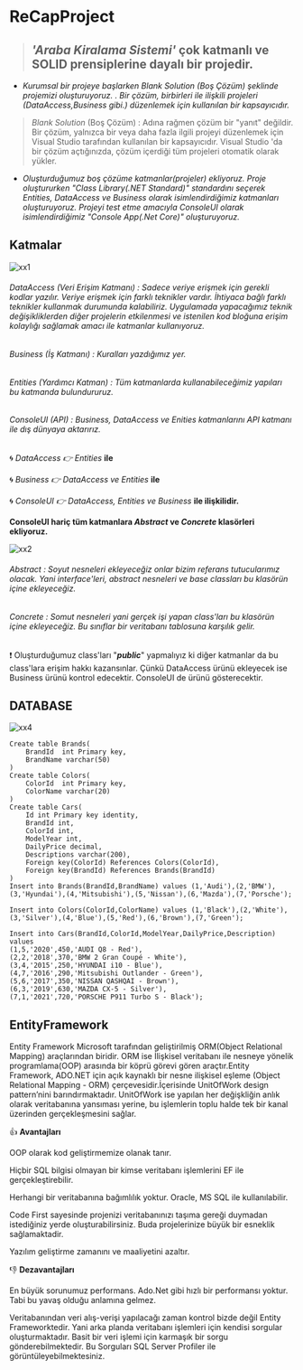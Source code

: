 # ReCapProject

> ## _'Araba Kiralama Sistemi'_ çok katmanlı ve SOLID prensiplerine dayalı bir projedir.
- *Kurumsal bir projeye başlarken _Blank Solution_ (Boş Çözüm) şeklinde projemizi oluşturuyoruz. . Bir çözüm, birbirleri ile ilişkili projeleri (DataAccess,Business gibi.) düzenlemek için kullanılan bir kapsayıcıdır.*
> _Blank Solution_ (Boş Çözüm) : Adına rağmen çözüm bir "yanıt" değildir. Bir çözüm, yalnızca bir veya daha fazla ilgili projeyi düzenlemek için Visual Studio tarafından kullanılan bir kapsayıcıdır. Visual Studio 'da bir çözüm açtığınızda, çözüm içerdiği tüm projeleri otomatik olarak yükler.
- *Oluşturduğumuz boş çözüme katmanlar(projeler) ekliyoruz. Proje oluştururken "Class Library(.NET Standard)" standardını seçerek _Entities, DataAccess_ ve _Business_ olarak isimlendirdiğimiz katmanları oluşturuyoruz. Projeyi test etme amacıyla _ConsoleUI_ olarak isimlendirdiğimiz "Console App(.Net Core)" oluşturuyoruz.* 

## Katmalar

![xx1](https://user-images.githubusercontent.com/72580629/109650096-d2031080-7b6d-11eb-98fe-c56cfcad1fc8.JPG) 

###### DataAccess (*Veri Erişim Katmanı*) : Sadece veriye erişmek için gerekli kodlar yazılır. Veriye erişmek için farklı teknikler vardır. İhtiyaca bağlı farklı teknikler kullanmak durumunda kalabiliriz. Uygulamada yapacağımız teknik değişikliklerden diğer projelerin etkilenmesi ve istenilen kod bloğuna erişim kolaylığı sağlamak amacı ile katmanlar kullanıyoruz.
###### Business (*İş Katmanı*) : Kuralları yazdığımız yer.
###### Entities (*Yardımcı Katman*) : Tüm katmanlarda kullanabileceğimiz yapıları bu katmanda bulundururuz.
###### ConsoleUI (*API*) : Business, DataAccess ve Enities katmanlarını API katmanı ile dış dünyaya aktarırız.

:cyclone: *DataAccess :point_right: Entities* **ile**

:cyclone: *Business :point_right: DataAccess ve Entities* **ile**

:cyclone: *ConsoleUI :point_right: DataAccess, Entities ve Business* **ile ilişkilidir.**

**ConsoleUI hariç tüm katmanlara _Abstract_ ve _Concrete_ klasörleri ekliyoruz.**

![xx2](https://user-images.githubusercontent.com/72580629/109654402-35437180-7b73-11eb-8ed1-21fc43a8036d.JPG)

###### Abstract : Soyut nesneleri ekleyeceğiz onlar bizim referans tutucularımız olacak. Yani interface'leri, abstract nesneleri ve base classları bu klasörün içine ekleyeceğiz.
###### Concrete : Somut nesneleri yani gerçek işi yapan class'ları bu klasörün içine ekleyeceğiz. Bu sınıflar bir veritabanı tablosuna karşılık gelir.

:exclamation: Oluşturduğumuz class'ları "_**public**_" yapmalıyız ki diğer katmanlar da bu class'lara erişim hakkı kazansınlar. Çünkü DataAccess ürünü ekleyecek ise Business ürünü kontrol edecektir. ConsoleUI de ürünü gösterecektir.

## DATABASE

![xx4](https://user-images.githubusercontent.com/72580629/109658747-fcf26200-7b77-11eb-9dd0-a92b23441f45.JPG)

```
Create table Brands(
	BrandId	 int Primary key,
	BrandName varchar(50)
)
Create table Colors(
	ColorId	 int Primary key,
	ColorName varchar(20)
)
Create table Cars(
	Id int Primary key identity,
	BrandId int,
	ColorId int,
	ModelYear int,
	DailyPrice decimal,
	Descriptions varchar(200),
	Foreign key(ColorId) References Colors(ColorId),
	Foreign key(BrandId) References Brands(BrandId)
)
Insert into Brands(BrandId,BrandName) values (1,'Audi'),(2,'BMW'),(3,'Hyundai'),(4,'Mitsubishi'),(5,'Nissan'),(6,'Mazda'),(7,'Porsche');

Insert into Colors(ColorId,ColorName) values (1,'Black'),(2,'White'),(3,'Silver'),(4,'Blue'),(5,'Red'),(6,'Brown'),(7,'Green');

Insert into Cars(BrandId,ColorId,ModelYear,DailyPrice,Description) values
(1,5,'2020',450,'AUDI Q8 - Red'),
(2,2,'2018',370,'BMW 2 Gran Coupé - White'),
(3,4,'2015',250,'HYUNDAI i10 - Blue'),
(4,7,'2016',290,'Mitsubishi Outlander - Green'),
(5,6,'2017',350,'NISSAN QASHQAI - Brown'),
(6,3,'2019',630,'MAZDA CX-5 - Silver'),
(7,1,'2021',720,'PORSCHE P911 Turbo S - Black');
```

## EntityFramework

Entity Framework Microsoft tarafından geliştirilmiş ORM(Object Relational Mapping) araçlarından biridir. ORM ise İlişkisel veritabanı ile nesneye yönelik programlama(OOP) arasında bir köprü görevi gören araçtır.Entity Framework, ADO.NET için açık kaynaklı bir nesne ilişkisel eşleme (Object Relational Mapping - ORM) çerçevesidir.İçerisinde UnitOfWork design pattern’nini barındırmaktadır. UnitOfWork ise yapılan her değişkliğin anlık olarak veritabanına yansıması yerine, bu işlemlerin toplu halde tek bir kanal üzerinden gerçekleşmesini sağlar.

:thumbsup: **Avantajları**

OOP olarak kod geliştirmemize olanak tanır.

Hiçbir SQL bilgisi olmayan bir kimse veritabanı işlemlerini EF ile gerçekleştirebilir.

Herhangi bir veritabanına bağımlılık yoktur. Oracle, MS SQL ile kullanılabilir.

Code First sayesinde projenizi veritabanınızı taşıma gereği duymadan istediğiniz yerde oluşturabilirsiniz. Buda projelerinize büyük bir esneklik sağlamaktadir.

Yazılım geliştirme zamanını ve maaliyetini azaltır.

:-1: **Dezavantajları**

En büyük sorunumuz performans. Ado.Net gibi hızlı bir performansı yoktur. Tabi bu yavaş olduğu anlamına gelmez.

Veritabanından veri alış-verişi yapılacağı zaman kontrol bizde değil Entity Frameworktedir. Yani arka planda veritabanı işlemleri için kendisi sorgular oluşturmaktadır. Basit bir veri işlemi için karmaşık bir sorgu gönderebilmektedir. Bu Sorguları SQL Server Profiler ile görüntüleyebilmektesiniz.
